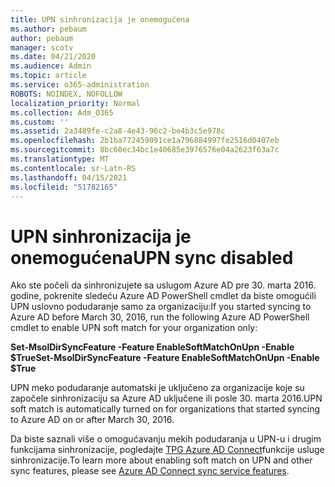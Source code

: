 ```yaml
---
title: UPN sinhronizacija je onemogućena
ms.author: pebaum
author: pebaum
manager: scotv
ms.date: 04/21/2020
ms.audience: Admin
ms.topic: article
ms.service: o365-administration
ROBOTS: NOINDEX, NOFOLLOW
localization_priority: Normal
ms.collection: Adm_O365
ms.custom: ''
ms.assetid: 2a3489fe-c2a8-4e43-96c2-be4b3c5e978c
ms.openlocfilehash: 2b1ba772459091ce1a796884997fe2516d0407eb
ms.sourcegitcommit: 8bc60ec34bc1e40685e3976576e04a2623f63a7c
ms.translationtype: MT
ms.contentlocale: sr-Latn-RS
ms.lasthandoff: 04/15/2021
ms.locfileid: "51782165"
---
```

# <a name="upn-sync-disabled"></a><span data-ttu-id="def2b-102">UPN sinhronizacija je onemogućena</span><span class="sxs-lookup"><span data-stu-id="def2b-102">UPN sync disabled</span></span>

<span data-ttu-id="def2b-103">Ako ste počeli da sinhronizujete sa uslugom Azure AD pre 30. marta 2016. godine, pokrenite sledeću Azure AD PowerShell cmdlet da biste omogućili UPN uslovno podudaranje samo za organizaciju:</span><span class="sxs-lookup"><span data-stu-id="def2b-103">If you started syncing to Azure AD before March 30, 2016, run the following Azure AD PowerShell cmdlet to enable UPN soft match for your organization only:</span></span>
  
 <span data-ttu-id="def2b-104">**Set-MsolDirSyncFeature -Feature EnableSoftMatchOnUpn -Enable $True**</span><span class="sxs-lookup"><span data-stu-id="def2b-104">**Set-MsolDirSyncFeature -Feature EnableSoftMatchOnUpn -Enable $True**</span></span>
  
<span data-ttu-id="def2b-105">UPN meko podudaranje automatski je uključeno za organizacije koje su započele sinhronizaciju sa Azure AD uključene ili posle 30. marta 2016.</span><span class="sxs-lookup"><span data-stu-id="def2b-105">UPN soft match is automatically turned on for organizations that started syncing to Azure AD on or after March 30, 2016.</span></span>
  
<span data-ttu-id="def2b-106">Da biste saznali više o omogućavanju mekih podudaranja u UPN-u i drugim funkcijama sinhronizacije, pogledajte [TPG Azure AD Connect](https://docs.microsoft.com/azure/active-directory/connect/active-directory-aadconnectsyncservice-features)funkcije usluge sinhronizacije.</span><span class="sxs-lookup"><span data-stu-id="def2b-106">To learn more about enabling soft match on UPN and other sync features, please see [Azure AD Connect sync service features](https://docs.microsoft.com/azure/active-directory/connect/active-directory-aadconnectsyncservice-features).</span></span>
  

